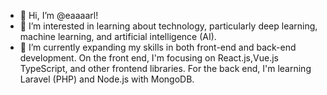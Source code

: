 - 👋 Hi, I’m @eaaaarl!
- 👀 I’m interested in learning about technology, particularly deep learning, machine learning, and artificial intelligence (AI).
- 🌱 I’m currently expanding my skills in both front-end and back-end development. On the front end, I'm focusing on React.js,Vue.js TypeScript, and other frontend libraries. For the back end, I'm learning Laravel (PHP) and Node.js with MongoDB.



<!---
eaaaarl/eaaaarl is a ✨ special ✨ repository because its `README.md` (this file) appears on your GitHub profile.
You can click the Preview link to take a look at your changes.
--->
